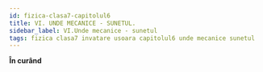```yaml
---
id: fizica-clasa7-capitolul6
title: VI. UNDE MECANICE - SUNETUL.
sidebar_label: VI.Unde mecanice - sunetul
tags: fizica clasa7 invatare usoara capitolul6 unde mecanice sunetul
---
```


**În curând**